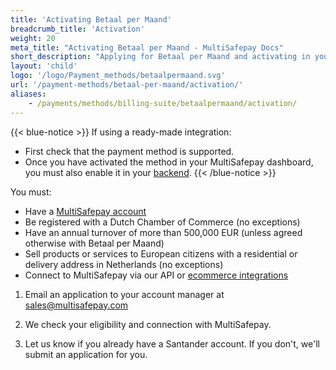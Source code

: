 ```yaml
---
title: 'Activating Betaal per Maand'
breadcrumb_title: 'Activation'
weight: 20
meta_title: "Activating Betaal per Maand - MultiSafepay Docs"
short_description: "Applying for Betaal per Maand and activating in your MultiSafepay account"
layout: 'child'
logo: '/logo/Payment_methods/betaalpermaand.svg'
url: '/payment-methods/betaal-per-maand/activation/'
aliases:
    - /payments/methods/billing-suite/betaalpermaand/activation/
---
```

{{< blue-notice >}} If using a ready-made integration: 

- First check that the payment method is supported. 
- Once you have activated the method in your MultiSafepay dashboard, you must also enable it in your [backend](/glossaries/multisafepay-glossary/#backend).  {{< /blue-notice >}}

You must:

- Have a [MultiSafepay account](/getting-started/)
- Be registered with a Dutch Chamber of Commerce (no exceptions)
- Have an annual turnover of more than 500,000 EUR (unless agreed otherwise with Betaal per Maand)
- Sell products or services to European citizens with a residential or delivery address in Netherlands (no exceptions)
- Connect to MultiSafepay via our API or [ecommerce integrations](/payments/integrations/ecommerce-platforms/)

1. Email an application to your account manager at <sales@multisafepay.com>

2. We check your eligibility and connection with MultiSafepay. 

3. Let us know if you already have a Santander account. If you don't, we'll submit an application for you. 

